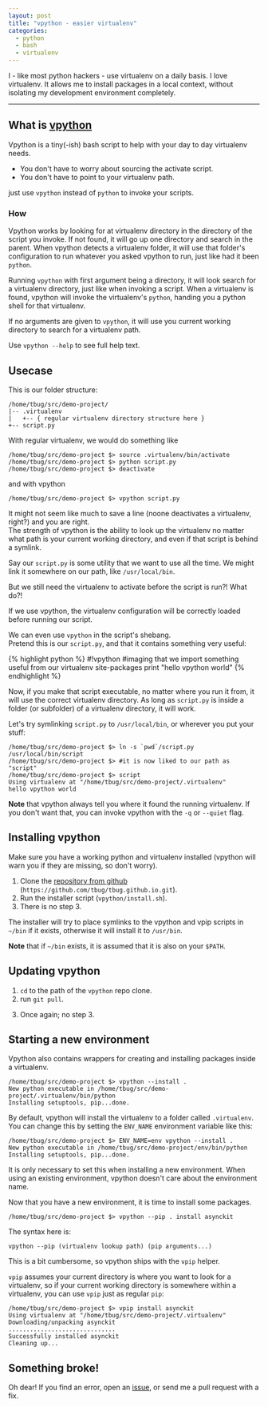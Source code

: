 ```yaml
---
layout: post
title: "vpython - easier virtualenv"
categories:
  - python
  - bash
  - virtualenv
---
```


I - like most python hackers - use virtualenv on a daily basis.
I love virtualenv. It allows me to install packages in a local context,
without isolating my development environment completely.

- - - - 

What is [vpython][repo]
----------------------

Vpython is a tiny(-ish) bash script to help with your day to day virtualenv needs.

- You don't have to worry about sourcing the activate script.
- You don't have to point to your virtualenv path.

just use `vpython` instead of `python` to invoke your scripts.

### How

Vpython works by looking for at virtualenv directory in the directory of the script you invoke.
If not found, it will go up one directory and search in the parent.
When vpython detects a virtualenv folder, it will use that folder's configuration
to run whatever you asked vpython to run, just like had it been `python`.

Running `vpython` with first argument being a directory, it will look
search for a virtualenv directory, just like when invoking a script.
When a virtualenv is found, vpython will invoke the virtualenv's `python`,
handing you a python shell for that virtualenv.

If no arguments are given to `vpython`, it will use you current working directory
to search for a virtualenv path.

Use `vpython --help` to see full help text.

Usecase
-----------------------

This is our folder structure:

    /home/tbug/src/demo-project/
    |-- .virtualenv
    |   +-- { regular virtualenv directory structure here }
    +-- script.py

With regular virtualenv, we would do something like

    /home/tbug/src/demo-project $> source .virtualenv/bin/activate
    /home/tbug/src/demo-project $> python script.py
    /home/tbug/src/demo-project $> deactivate


and with vpython
    
    /home/tbug/src/demo-project $> vpython script.py


It might not seem like much to save a line (noone deactivates a virtualenv, right?)
and you are right.  
The strength of vpython is the ability to look up the virtualenv
no matter what path is your current working directory, and even if that script
is behind a symlink.

Say our `script.py` is some utility that we want to use all the time.
We might link it somewhere on our path, like `/usr/local/bin`.

But we still need the virtualenv to activate before the script is run?! What do?!

If we use vpython, the virtualenv configuration will be correctly loaded before
running our script.

We can even use `vpython` in the script's shebang.  
Pretend this is our `script.py`, and that it contains something very useful:

{% highlight python %}
#!vpython
#imaging that we import something useful from our virtualenv site-packages
print "hello vpython world"
{% endhighlight %}

Now, if you make that script executable, no matter where you run it from, it will
use the correct virtualenv directory. As long as `script.py` is inside a folder
(or subfolder) of a virtualenv directory, it will work.

Let's try symlinking `script.py` to `/usr/local/bin`, or wherever
you put your stuff:

    /home/tbug/src/demo-project $> ln -s `pwd`/script.py /usr/local/bin/script
    /home/tbug/src/demo-project $> #it is now liked to our path as "script"
    /home/tbug/src/demo-project $> script
    Using virtualenv at "/home/tbug/src/demo-project/.virtualenv"
    hello vpython world

**Note** that vpython always tell you where it found the running virtualenv.
If you don't want that, you can invoke vpython with the `-q` or `--quiet` flag.

Installing vpython
---------------------------

Make sure you have a working python and virtualenv installed
(vpython will warn you if they are missing, so don't worry).

1. Clone the [repository from github][repo] (`https://github.com/tbug/tbug.github.io.git`).
2. Run the installer script (`vpython/install.sh`).
3. There is no step 3.

The installer will try to place symlinks to the vpython and vpip scripts
in `~/bin` if it exists, otherwise it will install it to `/usr/bin`.

**Note** that if `~/bin` exists, it is assumed that it is also on your `$PATH`.

Updating vpython
--------------------------

1) `cd` to the path of the `vpython` repo clone.
2) run `git pull`.
3. Once again; no step 3.


Starting a new environment
--------------------------

Vpython also contains wrappers for creating and installing packages inside
a virtualenv.

    /home/tbug/src/demo-project $> vpython --install .
    New python executable in /home/tbug/src/demo-project/.virtualenv/bin/python
    Installing setuptools, pip...done.

By default, vpython will install the virtualenv to a folder called `.virtualenv`.
You can change this by setting the `ENV_NAME` environment variable like this:

    /home/tbug/src/demo-project $> ENV_NAME=env vpython --install .
    New python executable in /home/tbug/src/demo-project/env/bin/python
    Installing setuptools, pip...done.

It is only necessary to set this when installing a new environment.
When using an existing environment, vpython doesn't care about the environment name.


Now that you have a new environment, it is time to install some packages.

    /home/tbug/src/demo-project $> vpython --pip . install asynckit

The syntax here is:

    vpython --pip (virtualenv lookup path) (pip arguments...)

This is a bit cumbersome, so vpython ships with the `vpip` helper.

`vpip` assumes your current directory is where you want to look for a virtualenv,
so if your current working directory is somewhere within a virtualenv, you can
use `vpip` just as regular `pip`:

    /home/tbug/src/demo-project $> vpip install asynckit
    Using virtualenv at "/home/tbug/src/demo-project/.virtualenv"
    Downloading/unpacking asynckit
    ..............................
    Successfully installed asynckit
    Cleaning up...


Something broke!
-----------------

Oh dear!
If you find an error, open an [issue][issues], or send me a pull request with a fix.




[repo]:   https://github.com/tbug/vpython
[issues]: https://github.com/tbug/vpython/issues
